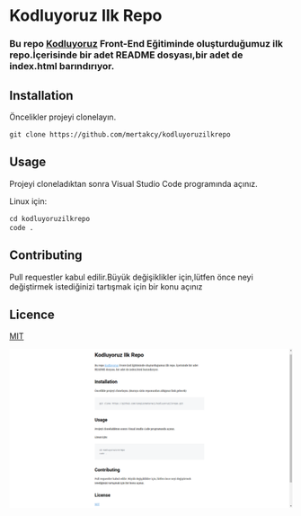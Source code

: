 # **Kodluyoruz Ilk Repo**



### Bu repo [Kodluyoruz](https://www.kodluyoruz.org/) Front-End Eğitiminde oluşturduğumuz ilk repo.İçerisinde bir adet README dosyası,bir adet de index.html barındırıyor.



## **Installation**



Öncelikler projeyi clonelayın.



``` 
git clone https://github.com/mertakcy/kodluyoruzilkrepo
```



## **Usage**



Projeyi cloneladıktan sonra Visual Studio Code programında açınız.



Linux için:  



``` 
cd kodluyoruzilkrepo
code .
```


## **Contributing**


Pull requestler kabul edilir.Büyük değişiklikler için,lütfen önce neyi değiştirmek istediğinizi tartışmak için bir konu açınız



## **Licence**



[MIT](mıt.com)



![Image](https://raw.githubusercontent.com/Kodluyoruz/taskforce/main/git/odev1/figures/markdown.png )
